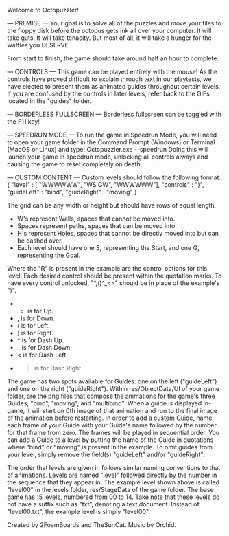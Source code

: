 
Welcome to Octopuzzler!

— PREMISE —
Your goal is to solve all of the puzzles and move your files to the floppy disk
before the octopus gets ink all over your computer. It will take guts. It will
take tenacity. But most of all, it will take a hunger for the waffles you DESERVE.

From start to finish, the game should take around half an hour to complete.

— CONTROLS —
This game can be played entirely with the mouse! As the controls have proved
difficult to explain through text in our playtests, we have elected to present
them as animated guides throughout certain levels. If you are confused by the
controls in later levels, refer back to the GIFs located in the "guides" folder.

— BORDERLESS FULLSCREEN —
Borderless fullscreen can be toggled with the F11 key!

— SPEEDRUN MODE —
To run the game in Speedrun Mode, you will need to open your game folder in the
Command Prompt (Windows) or Terminal (MacOS or Linux) and type:
	Octopuzzler.exe --speedrun
Doing this will launch your game in speedrun mode, unlocking all controls always
and causing the game to reset completely on death.

— CUSTOM CONTENT —
Custom levels should follow the following format:
{
	"level" : [
		"WWWWWW",
		"WS  GW",
		"WWWWWW"],
	"controls" : ")", 
	"guideLeft" : "bind",
	"guideRight" : "moving"
}

The grid can be any width or height but should have rows of equal length.
- W's represent Walls, spaces that cannot be moved into.
- Spaces represent paths, spaces that can be moved into.
- H's represent Holes, spaces that cannot be directly moved into but can be dashed
  over.
- Each level should have one S, representing the Start, and one G, representing
  the Goal.

Where the "R" is present in the example are the control options for this level.
Each desired control should be present within the quotation marks. To have every
control unlocked, "*,()^_<>" should be in place of the example's ")".
- * is for Up.
- , is for Down.
- ( is for Left.
- ) is for Right.
- ^ is for Dash Up.
- _ is for Dash Down.
- < is for Dash Left.
- > is for Dash Right.

The game has two spots available for Guides: one on the left ("guideLeft") and
one on the right ("guideRight"). Within res/ObjectData/UI of your game folder,
are the png files that compose the animations for the game's three Guides,
"bind", "moving", and "multibind". When a guide is displayed in-game, it will
start on 0th image of that animation and run to the final image of the animation
before restarting. In order to add a custom Guide, name each frame of your Guide
with your Guide's name followed by the number for that frame from zero. The frames
will be played in sequential order. You can add a Guide to a level by putting the
name of the Guide in quotations where "bind" or "moving" is present in the example.
To omit guides from your level, simply remove the field(s) "guideLeft" and/or
"guideRight".

The order that levels are given in follows similar naming conventions to that of
animations. Levels are named "level" followed directly by the number in the
sequence that they appear in. The example level shown above is called "level00" in
the levels folder, res/StageData of the game folder. The base game has 15 levels,
numbered from 00 to 14. Take note that these levels do not have a suffix such as
"txt", denoting a text document. Instead of "level00.txt", the example level is
simply "level00".



Created by 2FoamBoards and TheSunCat. Music by Orchid.

